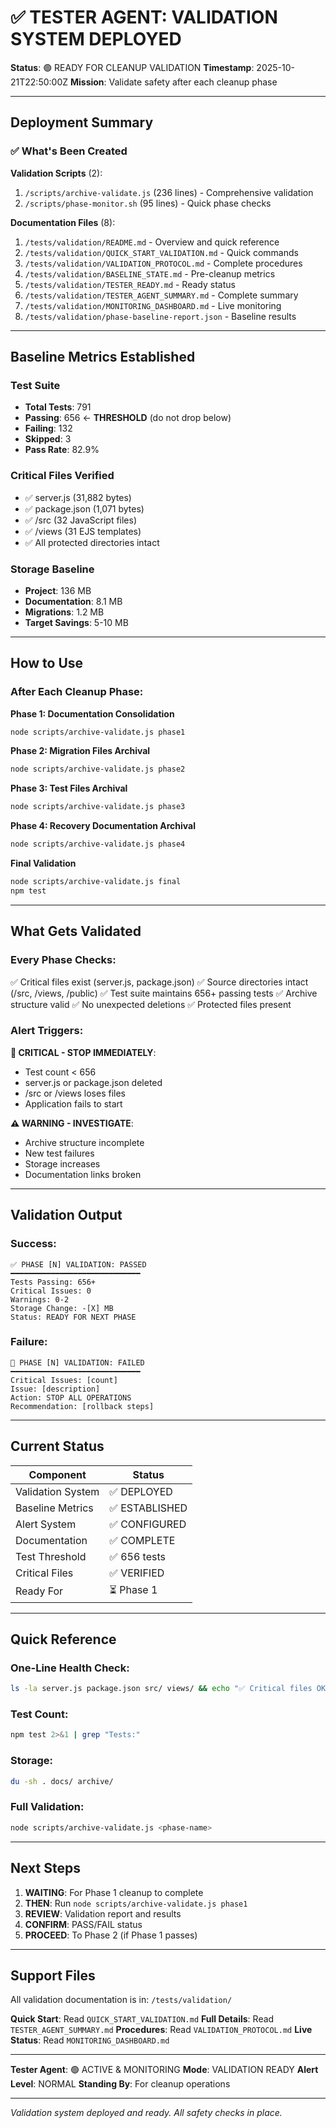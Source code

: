 # ✅ TESTER AGENT: VALIDATION SYSTEM DEPLOYED

**Status**: 🟢 READY FOR CLEANUP VALIDATION
**Timestamp**: 2025-10-21T22:50:00Z
**Mission**: Validate safety after each cleanup phase

---

## Deployment Summary

### ✅ What's Been Created

**Validation Scripts** (2):
1. `/scripts/archive-validate.js` (236 lines) - Comprehensive validation
2. `/scripts/phase-monitor.sh` (95 lines) - Quick phase checks

**Documentation Files** (8):
1. `/tests/validation/README.md` - Overview and quick reference
2. `/tests/validation/QUICK_START_VALIDATION.md` - Quick commands
3. `/tests/validation/VALIDATION_PROTOCOL.md` - Complete procedures
4. `/tests/validation/BASELINE_STATE.md` - Pre-cleanup metrics
5. `/tests/validation/TESTER_READY.md` - Ready status
6. `/tests/validation/TESTER_AGENT_SUMMARY.md` - Complete summary
7. `/tests/validation/MONITORING_DASHBOARD.md` - Live monitoring
8. `/tests/validation/phase-baseline-report.json` - Baseline results

---

## Baseline Metrics Established

### Test Suite
- **Total Tests**: 791
- **Passing**: 656 ← **THRESHOLD** (do not drop below)
- **Failing**: 132
- **Skipped**: 3
- **Pass Rate**: 82.9%

### Critical Files Verified
- ✅ server.js (31,882 bytes)
- ✅ package.json (1,071 bytes)
- ✅ /src (32 JavaScript files)
- ✅ /views (31 EJS templates)
- ✅ All protected directories intact

### Storage Baseline
- **Project**: 136 MB
- **Documentation**: 8.1 MB
- **Migrations**: 1.2 MB
- **Target Savings**: 5-10 MB

---

## How to Use

### After Each Cleanup Phase:

**Phase 1: Documentation Consolidation**
```bash
node scripts/archive-validate.js phase1
```

**Phase 2: Migration Files Archival**
```bash
node scripts/archive-validate.js phase2
```

**Phase 3: Test Files Archival**
```bash
node scripts/archive-validate.js phase3
```

**Phase 4: Recovery Documentation Archival**
```bash
node scripts/archive-validate.js phase4
```

**Final Validation**
```bash
node scripts/archive-validate.js final
npm test
```

---

## What Gets Validated

### Every Phase Checks:
✅ Critical files exist (server.js, package.json)
✅ Source directories intact (/src, /views, /public)
✅ Test suite maintains 656+ passing tests
✅ Archive structure valid
✅ No unexpected deletions
✅ Protected files present

### Alert Triggers:

**🚨 CRITICAL - STOP IMMEDIATELY**:
- Test count < 656
- server.js or package.json deleted
- /src or /views loses files
- Application fails to start

**⚠️ WARNING - INVESTIGATE**:
- Archive structure incomplete
- New test failures
- Storage increases
- Documentation links broken

---

## Validation Output

### Success:
```
✅ PHASE [N] VALIDATION: PASSED
━━━━━━━━━━━━━━━━━━━━━━━━━━━━━
Tests Passing: 656+
Critical Issues: 0
Warnings: 0-2
Storage Change: -[X] MB
Status: READY FOR NEXT PHASE
```

### Failure:
```
🚨 PHASE [N] VALIDATION: FAILED
━━━━━━━━━━━━━━━━━━━━━━━━━━━━━
Critical Issues: [count]
Issue: [description]
Action: STOP ALL OPERATIONS
Recommendation: [rollback steps]
```

---

## Current Status

| Component | Status |
|-----------|--------|
| Validation System | ✅ DEPLOYED |
| Baseline Metrics | ✅ ESTABLISHED |
| Alert System | ✅ CONFIGURED |
| Documentation | ✅ COMPLETE |
| Test Threshold | ✅ 656 tests |
| Critical Files | ✅ VERIFIED |
| Ready For | ⏳ Phase 1 |

---

## Quick Reference

### One-Line Health Check:
```bash
ls -la server.js package.json src/ views/ && echo "✅ Critical files OK"
```

### Test Count:
```bash
npm test 2>&1 | grep "Tests:"
```

### Storage:
```bash
du -sh . docs/ archive/
```

### Full Validation:
```bash
node scripts/archive-validate.js <phase-name>
```

---

## Next Steps

1. **WAITING**: For Phase 1 cleanup to complete
2. **THEN**: Run `node scripts/archive-validate.js phase1`
3. **REVIEW**: Validation report and results
4. **CONFIRM**: PASS/FAIL status
5. **PROCEED**: To Phase 2 (if Phase 1 passes)

---

## Support Files

All validation documentation is in: `/tests/validation/`

**Quick Start**: Read `QUICK_START_VALIDATION.md`
**Full Details**: Read `TESTER_AGENT_SUMMARY.md`
**Procedures**: Read `VALIDATION_PROTOCOL.md`
**Live Status**: Read `MONITORING_DASHBOARD.md`

---

**Tester Agent**: 🟢 ACTIVE & MONITORING
**Mode**: VALIDATION READY
**Alert Level**: NORMAL
**Standing By**: For cleanup operations

---

*Validation system deployed and ready. All safety checks in place.*

